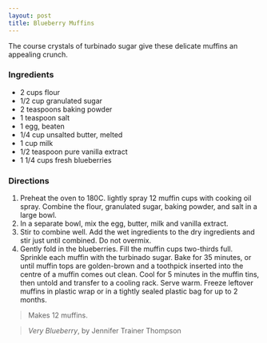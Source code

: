```yaml
---
layout: post
title: Blueberry Muffins
---
```

The course crystals of turbinado sugar give these delicate muffins an appealing crunch.

### Ingredients
- 2 cups flour
- 1/2 cup granulated sugar
- 2 teaspoons baking powder
- 1 teaspoon salt
- 1 egg, beaten
- 1/4 cup unsalted butter, melted
- 1 cup milk
- 1/2 teaspoon pure vanilla extract
- 1 1/4 cups fresh blueberries

### Directions
1. Preheat the oven to 180C. lightly spray 12 muffin cups with cooking oil spray. Combine the flour, granulated sugar, baking powder, and salt in a large bowl.
2. In a separate bowl, mix the egg, butter, milk and vanilla extract.
3. Stir to combine well. Add the wet ingredients to the dry ingredients and stir just until combined. Do not overmix. 
4. Gently fold in the blueberries. Fill the muffin cups two-thirds full. Sprinkle each muffin with the turbinado sugar. Bake for 35 minutes, or until muffin tops are golden-brown and a toothpick inserted into the centre of a muffin comes out clean. Cool for 5 minutes in the muffin tins, then untold and transfer to a cooling rack. Serve warm. Freeze leftover muffins in plastic wrap or in a tightly sealed plastic bag for up to 2 months.

> Makes 12 muffins.

> *Very Blueberry*, by Jennifer Trainer Thompson